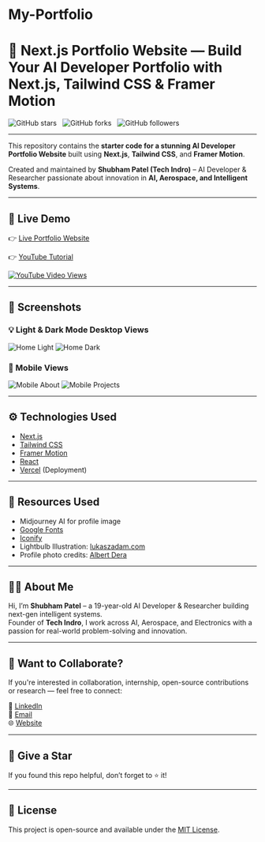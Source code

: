 # My-Portfolio

# 🚀 Next.js Portfolio Website — Build Your AI Developer Portfolio with Next.js, Tailwind CSS & Framer Motion

![GitHub stars](https://img.shields.io/github/stars/techindro/nextjs-portfolio?style=social&label=Stars)&nbsp;&nbsp;
![GitHub forks](https://img.shields.io/github/forks/techindro/nextjs-portfolio?style=social&label=Forks)&nbsp;&nbsp;
![GitHub followers](https://img.shields.io/github/followers/techindro.svg?style=social&label=Follow)&nbsp;&nbsp;

---

This repository contains the **starter code for a stunning AI Developer Portfolio Website** built using **Next.js**, **Tailwind CSS**, and **Framer Motion**.

Created and maintained by **Shubham Patel (Tech Indro)** – AI Developer & Researcher passionate about innovation in **AI, Aerospace, and Intelligent Systems**.

---

## 🔗 Live Demo

👉 [Live Portfolio Website](https://your-portfolio-link.vercel.app)

👉 [YouTube Tutorial](https://youtu.be/Yw7yWHigGKI)

[![YouTube Video Views](https://img.shields.io/youtube/views/Yw7yWHigGKI?style=social)](https://youtu.be/Yw7yWHigGKI)

---

## 📸 Screenshots

### 💡 Light & Dark Mode Desktop Views
![Home Light](https://github.com/codebucks27/Next.js-Developer-Portfolio-Starter-Code/blob/main/website%20images/home-light-desktop.png)
![Home Dark](https://github.com/codebucks27/Next.js-Developer-Portfolio-Starter-Code/blob/main/website%20images/home-dark-desktop.png)

### 📱 Mobile Views
![Mobile About](https://github.com/codebucks27/Next.js-Developer-Portfolio-Starter-Code/blob/main/website%20images/about-light-mobile.png)
![Mobile Projects](https://github.com/codebucks27/Next.js-Developer-Portfolio-Starter-Code/blob/main/website%20images/projects-light-mobile.png)

---

## ⚙️ Technologies Used

- [Next.js](https://nextjs.org/)
- [Tailwind CSS](https://tailwindcss.com/)
- [Framer Motion](https://www.framer.com/motion/)
- [React](https://reactjs.org/)
- [Vercel](https://vercel.com/) (Deployment)

---

## 📁 Resources Used

- Midjourney AI for profile image
- [Google Fonts](https://fonts.google.com/)
- [Iconify](https://iconify.design/)
- Lightbulb Illustration: [lukaszadam.com](https://lukaszadam.com/illustrations)
- Profile photo credits: [Albert Dera](https://unsplash.com/photos/ILip77SbmOE)

---

## 👨‍💻 About Me

Hi, I’m **Shubham Patel** – a 19-year-old AI Developer & Researcher building next-gen intelligent systems.  
Founder of **Tech Indro**, I work across AI, Aerospace, and Electronics with a passion for real-world problem-solving and innovation.

---

## 🧠 Want to Collaborate?

If you're interested in collaboration, internship, open-source contributions or research — feel free to connect:

🔗 [LinkedIn](https://linkedin.com/in/your-profile)  
📧 [Email](mailto:shubhamkumarpatel45@gmail.com)  
🌐 [Website](https://techindro.in)

---

## 🌟 Give a Star

If you found this repo helpful, don’t forget to ⭐ it!

---

## 💬 License

This project is open-source and available under the [MIT License](LICENSE).
